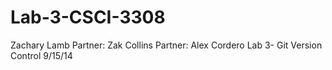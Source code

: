 Lab-3-CSCI-3308
===============
Zachary Lamb
Partner: Zak Collins
Partner: Alex Cordero
Lab 3- Git  Version  Control
9/15/14
